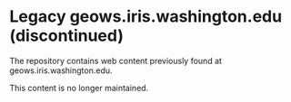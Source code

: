 # Legacy geows.iris.washington.edu (discontinued)

The repository contains web content previously found at geows.iris.washington.edu.

This content is no longer maintained.

